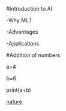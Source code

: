 #Introduction to AI

-Why ML?

-Advantages

-Applications 


#Addition of numbers

a=4

b=6

print(a+b)


[nature](https://media.istockphoto.com/id/1403500817/photo/the-craggies-in-the-blue-ridge-mountains.jpg?s=612x612&w=0&k=20&c=N-pGA8OClRVDzRfj_9AqANnOaDS3devZWwrQNwZuDSk=)


